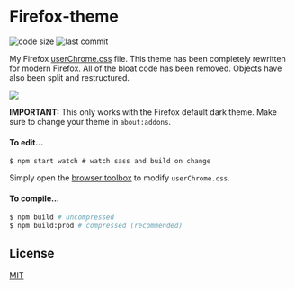 # Firefox-theme

![code size](https://img.shields.io/github/languages/code-size/CyanPiano/Firefox-theme) ![last commit](https://img.shields.io/github/last-commit/CyanPiano/Firefox-theme)

My Firefox [userChrome.css](https://www.userchrome.org/) file. This theme has been completely rewritten for modern Firefox. All of the bloat code has been removed. Objects have also been split and restructured.

<img src="https://raw.githubusercontent.com/CyanPiano/Static-github/main/firefox-theme/firefox-rewrite.png" />


**IMPORTANT:** This only works with the Firefox default dark theme. Make sure to change your theme in `about:addons`.

#### To edit...
```
$ npm start watch # watch sass and build on change
````
Simply open the [browser toolbox](https://developer.mozilla.org/en-US/docs/Tools/Browser_Toolbox) to modify `userChrome.css`.

#### To compile...
```sh
$ npm build # uncompressed
$ npm build:prod # compressed (recommended)
```

## License

  [MIT](LICENSE)
